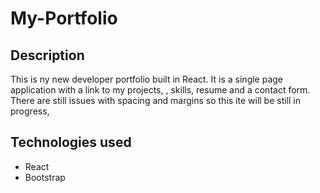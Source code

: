 # My-Portfolio

## Description

This is ny new developer portfolio built in React. It is a single page application with a link to my projects, , skills, resume and a contact form. There are still issues with spacing and margins so this ite will be still in progress,


## Technologies used
- React
- Bootstrap
